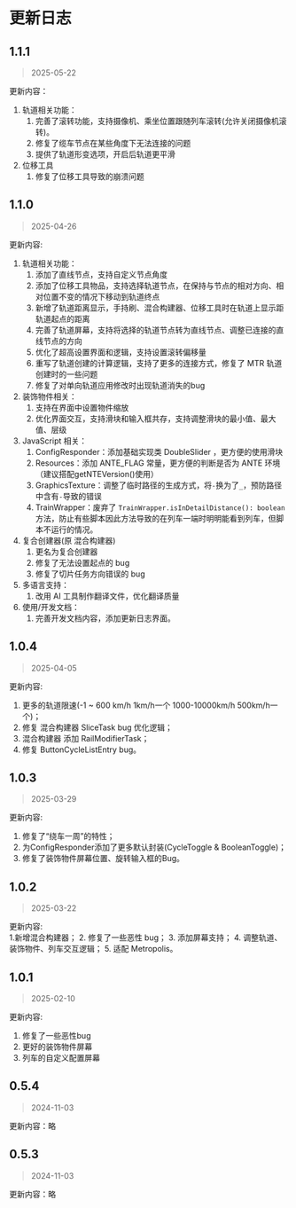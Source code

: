 # 更新日志

## 1.1.1
> 2025-05-22

更新内容：
1. 轨道相关功能：
    1. 完善了滚转功能，支持摄像机、乘坐位置跟随列车滚转(允许关闭摄像机滚转)。
    2. 修复了缆车节点在某些角度下无法连接的问题
    3. 提供了轨道形变选项，开启后轨道更平滑
2. 位移工具
    1. 修复了位移工具导致的崩溃问题


## 1.1.0
> 2025-04-26

更新内容:    
1. 轨道相关功能：
    1. 添加了直线节点，支持自定义节点角度
    2. 添加了位移工具物品，支持选择轨道节点，在保持与节点的相对方向、相对位置不变的情况下移动到轨道终点
    3. 新增了轨道距离显示，手持刷、混合构建器、位移工具时在轨道上显示距轨道起点的距离
    4. 完善了轨道屏幕，支持将选择的轨道节点转为直线节点、调整已连接的直线节点的方向
    5. 优化了超高设置界面和逻辑，支持设置滚转偏移量
    6. 重写了轨道创建的计算逻辑，支持了更多的连接方式，修复了 MTR 轨道创建时的一些问题
    7. 修复了对单向轨道应用修改时出现轨道消失的bug
2. 装饰物件相关：
    1. 支持在界面中设置物件缩放
    2. 优化界面交互，支持滑块和输入框共存，支持调整滑块的最小值、最大值、层级
3. JavaScript 相关：
    1. ConfigResponder：添加基础实现类 DoubleSlider ，更方便的使用滑块
    2. Resources：添加 ANTE_FLAG 常量，更方便的判断是否为 ANTE 环境（建议搭配getNTEVersion()使用）
    3. GraphicsTexture：调整了临时路径的生成方式，将`-`换为了`_`，预防路径中含有`-`导致的错误
    4. TrainWrapper：废弃了 `TrainWrapper.isInDetailDistance(): boolean` 方法，防止有些脚本因此方法导致的在列车一端时明明能看到列车，但脚本不运行的情况。
4. 复合创建器(原 混合构建器)
    1. 更名为复合创建器
    2. 修复了无法设置起点的 bug
    3. 修复了切片任务方向错误的 bug
5. 多语言支持：
    1. 改用 AI 工具制作翻译文件，优化翻译质量
6. 使用/开发文档：
    1. 完善开发文档内容，添加更新日志界面。

## 1.0.4
> 2025-04-05

更新内容:
1. 更多的轨道限速(-1 ~ 600 km/h 1km/h一个 1000-10000km/h 500km/h一个)；
2. 修复 混合构建器 SliceTask bug 优化逻辑；
3. 混合构建器 添加 RailModifierTask；
4. 修复 ButtonCycleListEntry bug。

## 1.0.3
> 2025-03-29

更新内容:  
1. 修复了“绕车一周”的特性；
2. 为ConfigResponder添加了更多默认封装(CycleToggle & BooleanToggle)；
3. 修复了装饰物件屏幕位置、旋转输入框的Bug。

## 1.0.2
> 2025-03-22

更新内容:  
1.新增混合构建器；
2. 修复了一些恶性 bug；
3. 添加屏幕支持；
4. 调整轨道、装饰物件、列车交互逻辑；
5. 适配 Metropolis。

## 1.0.1
> 2025-02-10

更新内容:
1. 修复了一些恶性bug
2. 更好的装饰物件屏幕
3. 列车的自定义配置屏幕

## 0.5.4
> 2024-11-03

更新内容：略

## 0.5.3
> 2024-11-03

更新内容：略